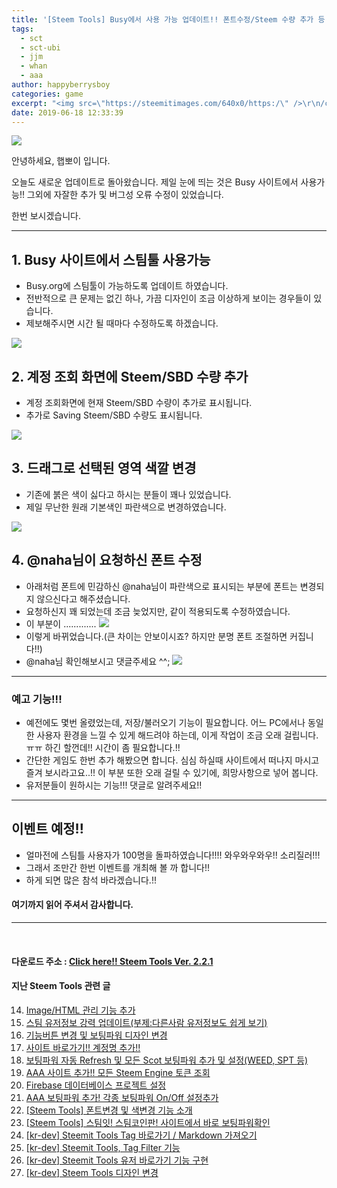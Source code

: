 ```yaml
---
title: '[Steem Tools] Busy에서 사용 가능 업데이트!! 폰트수정/Steem 수량 추가 등'
tags:
  - sct
  - sct-ubi
  - jjm
  - whan
  - aaa
author: happyberrysboy
categories: game
excerpt: "<img src=\"https://steemitimages.com/640x0/https:/\" />\r\n/cdn.steemitimages.com/DQmbo4bis7WgjdVYdXR9VbzWdzh2aCXw2JFVKfruYNCNV4G/wdt.png)  안녕하세요, 햅뽀이 입니다.  오늘도 새로운 업데이트로 돌아왔습니다. 제일 눈에 띄는 것은 Busy 사이트에서 사용가능!! 그외에 자잘한 추가 및 버그성 오류 수정이 있었습니다.   한번 보시겠습니다.  ___  ....."
date: 2019-06-18 12:33:39
---
```


![](https://steemitimages.com/640x0/https://cdn.steemitimages.com/DQmbo4bis7WgjdVYdXR9VbzWdzh2aCXw2JFVKfruYNCNV4G/wdt.png)

안녕하세요, 햅뽀이 입니다.

오늘도 새로운 업데이트로 돌아왔습니다. 제일 눈에 띄는 것은 Busy 사이트에서 사용가능!! 그외에 자잘한 추가 및 버그성 오류 수정이 있었습니다. 

한번 보시겠습니다.

___

## 1. Busy 사이트에서 스팀툴 사용가능
- Busy.org에 스팀툴이 가능하도록 업데이트 하였습니다.
- 전반적으로 큰 문제는 없긴 하나, 가끔 디자인이 조금 이상하게 보이는 경우들이 있습니다.
- 제보해주시면 시간 될 때마다 수정하도록 하겠습니다.


![](https://cdn.steemitimages.com/DQmfAuAYh6FrZ3wqWvnkN4vjqRyK9VdPFVBte9TdhcJ31sq/image.png)


## 2. 계정 조회 화면에 Steem/SBD 수량 추가
- 계정 조회화면에 현재 Steem/SBD 수량이 추가로 표시됩니다.
- 추가로 Saving Steem/SBD 수량도 표시됩니다.

![](https://cdn.steemitimages.com/DQmT6NwDmMqoJtszZ5z5UuurUhJsB7j43VaHtoD4vHELX7q/image.png)


## 3. 드래그로 선택된 영역 색깔 변경
- 기존에 붉은 색이 싫다고 하시는 분들이 꽤나 있었습니다.
- 제일 무난한 원래 기본색인 파란색으로 변경하였습니다.

![](https://cdn.steemitimages.com/DQmb9gLth4XPHudYf4xXkCxmaUAoACzzyU9BE6CL2oFyE3s/image.png)

## 4. @naha님이 요청하신 폰트 수정
- 아래처럼 폰트에 민감하신 @naha님이 파란색으로 표시되는 부분에 폰트는 변경되지 않으신다고 해주셨습니다.
- 요청하신지 꽤 되었는데 조금 늦었지만, 같이 적용되도록 수정하였습니다. 
- 이 부분이 .............
![](https://cdn.steemitimages.com/DQmSgRrUsBMnQe5XxPwLtCdah92ghYLAWtg1Gk6Wb2RsXdA/image.png)
- 이렇게 바뀌었습니다.(큰 차이는 안보이시죠? 하지만 분명 폰트 조절하면 커집니다!!)
- @naha님 확인해보시고 댓글주세요 ^^;
![](https://cdn.steemitimages.com/DQmc4gdyYaeUft2NowrjNKWY2XnpMHcpaFivzqGwQKLhV9c/image.png)


___

### 예고 기능!!!
- 예전에도 몇번 올렸었는데, 저장/불러오기 기능이 필요합니다. 어느 PC에서나 동일한 사용자 환경을 느낄 수 있게 해드려야 하는데, 이게 작업이 조금 오래 걸립니다. ㅠㅠ 하긴 할껀데!! 시간이 좀 필요합니다.!!
- 간단한 게임도 한번 추가 해봤으면 합니다. 심심 하실때 사이트에서 떠나지 마시고 즐겨 보시라고요..!! 이 부분 또한 오래 걸릴 수 있기에, 희망사항으로 넣어 봅니다.
- 유저분들이 원하시는 기능!!! 댓글로 알려주세요!!

___

## 이벤트 예정!!
- 얼마전에 스팀틀 사용자가 100명을 돌파하였습니다!!!! 와우와우와우!! 소리질러!!!
- 그래서 조만간 한번 이벤트를 개최해 볼 까 합니다!! 
- 하게 되면 많은 참석 바라겠습니다.!!

#### 여기까지 읽어 주셔서 감사합니다.

___


<br>

#### 다운로드 주소 : [Click here!! Steem Tools Ver. 2.2.1](https://chrome.google.com/webstore/detail/steem-tools/ifjgbijfaocfhnihljlppnonjogpipjl?hl=ko)


#### 지난 Steem Tools 관련 글
14. [Image/HTML 관리 기능 추가](/@happyberrysboy/steem-tools-image-html)
13. [스팀 유저정보 강력 업데이트(부제:다른사람 유저정보도 쉽게 보기)](/@happyberrysboy/6mfx8g-steem-tools)
12. [기능버튼 변경 및 보팅파워 디자인 변경](/@happyberrysboy/3fkve2-steem-tools)
11. [사이트 바로가기!! 계정명 추가!!](/@happyberrysboy/7rtj5s-steem-tools)
10. [보팅파워 자동 Refresh 및 모든 Scot 보팅파워 추가 및 설정(WEED, SPT 등)](/@happyberrysboy/steem-tools-refresh-scot-weed-spt)
9. [AAA 사이트 추가!! 모든 Steem Engine 토큰 조회](/@happyberrysboy/steem-tools-aaa-steem-engine)
8. [Firebase 데이터베이스 프로젝트 설정](/@happyberrysboy/kr-dev-firebase)
7. [AAA 보팅파워 추가! 각종 보팅파워 On/Off 설정추가](/@happyberrysboy/steem-tools-aaa-on-off)
6. [[Steem Tools] 폰트변경 및 색변경 기능 소개](/@happyberrysboy/3uhczo-steem-tools)
5. [[Steem Tools] 스팀잇! 스팀코인판! 사이트에서 바로 보팅파워확인](/@happyberrysboy/26qyu3-steem-tools)
4. [[kr-dev] Steemit Tools Tag 바로가기 / Markdown 가져오기](/@happyberrysboy/kr-dev-steemit-tools-tag-markdown)
3. [[kr-dev] Steemit Tools, Tag Filter 기능](/@happyberrysboy/kr-dev-steemit-tools-tag-filter)
2. [[kr-dev] Steemit Tools 유저 바로가기 기능 구현](/@happyberrysboy/kr-dev-steemit-tools)
1. [[kr-dev] Steem Tools 디자인 변경](/@happyberrysboy/2qkzl4-kr-dev-steem-tools)